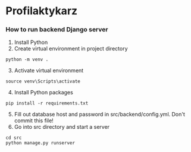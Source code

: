 # Profilaktykarz

### How to run backend Django server
1. Install Python
2. Create virtual environment in project directory
```
python -m venv .
```
3. Activate virtual environment
```
source venv\Scripts\activate
```
4. Install Python packages
```
pip install -r requirements.txt
```
5. Fill out database host and password in src/backend/config.yml. Don't commit this file!
6. Go into src directory and start a server
```
cd src
python manage.py runserver
```
